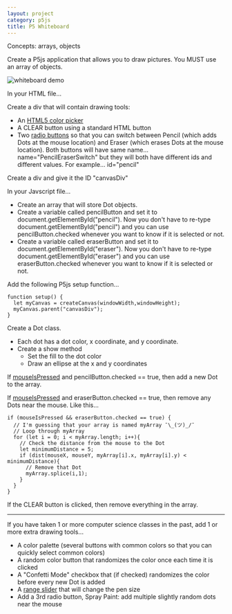 ```yaml
---
layout: project
category: p5js
title: P5 Whiteboard
---
```


Concepts: arrays, objects

Create a P5js application that allows you to draw pictures. You MUST use an array of objects.

![whiteboard demo](https://bradleycodeu.github.io/gdad/p5js/P5Whiteboard/whiteboardDemo.gif)

In your HTML file...

Create a div that will contain drawing tools:
  - An [HTML5 color picker](https://www.w3schools.com/tags/att_input_type_color.asp)
  - A CLEAR button using a standard HTML button
  - Two [radio buttons](https://www.w3schools.com/tags/att_input_type_radio.asp) so that you can switch between Pencil (which adds Dots at the mouse location) and Eraser (which erases Dots at the mouse location). Both buttons will have same name... name="PencilEraserSwitch" but they will both have different ids and different values. For example... id="pencil"

Create a div and give it the ID "canvasDiv"

In your Javscript file...

- Create an array that will store Dot objects.
- Create a variable called pencilButton and set it to document.getElementById("pencil"). Now you don't have to re-type document.getElementById("pencil") and you can use pencilButton.checked whenever you want to know if it is selected or not.
- Create a variable called eraserButton and set it to document.getElementById("eraser"). Now you don't have to re-type document.getElementById("eraser") and you can use eraserButton.checked whenever you want to know if it is selected or not.

Add the following P5js setup function...
```
function setup() {
  let myCanvas = createCanvas(windowWidth,windowHeight);
  myCanvas.parent("canvasDiv");
}
```

Create a Dot class.
  - Each dot has a dot color, x coordinate, and y coordinate.
  - Create a show method
    - Set the fill to the dot color
    - Draw an ellipse at the x and y coordinates

If [mouseIsPressed](https://p5js.org/reference/#/p5/mouseIsPressed) and pencilButton.checked == true, then add a new Dot to the array.

If [mouseIsPressed](https://p5js.org/reference/#/p5/mouseIsPressed) and eraserButton.checked == true, then remove any Dots near the mouse. Like this...
```
if (mouseIsPressed && eraserButton.checked == true) {
  // I'm guessing that your array is named myArray ¯\_(ツ)_/¯
  // Loop through myArray
  for (let i = 0; i < myArray.length; i++){
    // Check the distance from the mouse to the Dot
    let minimumDistance = 5;
    if (dist(mouseX, mouseY, myArray[i].x, myArray[i].y) < minimumDistance){
      // Remove that Dot
      myArray.splice(i,1);
    }
  }
}
```

If the CLEAR button is clicked, then remove everything in the array.

-------

If you have taken 1 or more computer science classes in the past, add 1 or more extra drawing tools...
  - A color palette (several buttons with common colors so that you can quickly select common colors)
  - A random color button that randomizes the color once each time it is clicked
  - A "Confetti Mode" checkbox that (if checked) randomizes the color before every new Dot is added
  - A [range slider](https://www.w3schools.com/tags/att_input_type_range.asp) that will change the pen size
  - Add a 3rd radio button, Spray Paint: add multiple slightly random dots near the mouse
